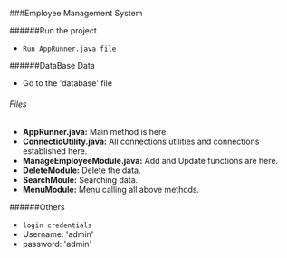 ###Employee Management System

######Run the project
- `Run AppRunner.java file` 

######DataBase Data 
 + Go to the 'database' file
 
###### Files 
+ **AppRunner.java:** Main method is here.
+ **ConnectioUtility.java:** All connections utilities and connections established here.
+ **ManageEmployeeModule.java:** Add and Update functions are here.
+ **DeleteModule:** Delete the data.
+ **SearchMoule:** Searching data.
+ **MenuModule:** Menu calling all above methods.

######Others
+ `login credentials`
+ Username: 'admin'
+ password: 'admin'

